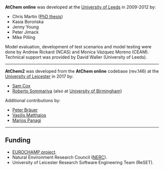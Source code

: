 **AtChem online** was developed at the [University of Leeds](https://www.leeds.ac.uk) in 2009-2012 by:

* Chris Martin ([PhD thesis](http://etheses.whiterose.ac.uk/1596/))
* Kasia Borońska
* Jenny Young
* Peter Jimack
* Mike Pilling

Model evaluation, development of test scenarios and model testing were done by Andrew Rickard (NCAS) and Monica Vázquez Moreno (CEAM). Technical support was provided by David Waller (University of Leeds).

***

**AtChem2** was developed from the **AtChem online** codebase (rev.146) at the [University of Leicester](https://le.ac.uk) in 2017 by:

* [Sam Cox](https://github.com/spco)
* [Roberto Sommariva](https://github.com/rs028) (also at [University of Birmingham](https://www.birmingham.ac.uk))

Additional contributions by:

* [Peter Bräuer](https://github.com/pb866)
* [Vasilis Matthaios](https://github.com/kailas29)
* [Marios Panagi](https://github.com/mpanagi)

***

## Funding

* [EUROCHAMP project](https://www.eurochamp.org/).
* Natural Environment Research Council ([NERC](https://www.nerc.ac.uk/)).
* University of Leicester Research Software Engineering Team (ReSET).
